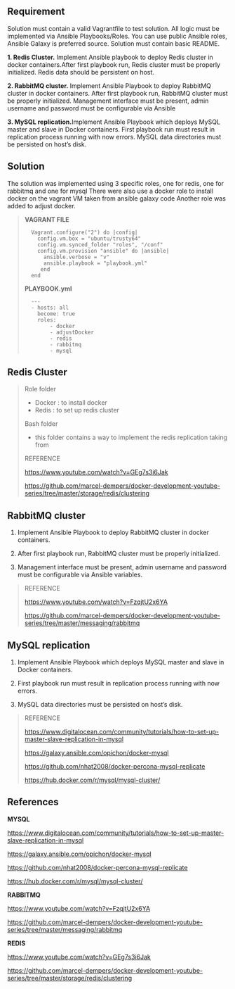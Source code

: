
## Requirement 
Solution must contain a valid Vagrantfile to test solution. All logic must be implemented via Ansible Playbooks/Roles. You can use public Ansible roles, Ansible Galaxy is preferred source. Solution must contain basic README.

<b>1. Redis Cluster.</b> Implement Ansible playbook to deploy Redis cluster in docker containers.After first playbook run, Redis cluster must be properly initialized. Redis data should be persistent on host.

<b>2. RabbitMQ cluster.</b> Implement Ansible Playbook to deploy RabbitMQ cluster in docker containers. After first playbook run, RabbitMQ cluster must be properly initialized. Management interface must be present, admin username and password must be configurable via Ansible 

<b>3. MySQL replication.</b>Implement Ansible Playbook which deploys MySQL master and slave in Docker containers. First playbook run must result in replication process running with now errors. MySQL data directories must be persisted on host’s disk.

 
## Solution
The solution was implemented using 3 specific roles, one for redis, one for rabbitmq and one for mysql
There were also use a docker role to install docker on the vagrant VM taken from ansible galaxy code 
Another role was added to adjust docker.
 

> <b>VAGRANT FILE</b>
> 
>       Vagrant.configure("2") do |config|
>         config.vm.box = "ubuntu/trusty64"
>         config.vm.synced_folder "roles", "/conf"
>         config.vm.provision "ansible" do |ansible|
>           ansible.verbose = "v"
>           ansible.playbook = "playbook.yml"
>          end
>       end
>
>
> <b>PLAYBOOK.yml</b>
>
>
>       ---
>       - hosts: all
>         become: true
>         roles: 
>             - docker
>             - adjustDocker
>             - redis
>             - rabbitmq
>             - mysql


## Redis Cluster

> 
> Role folder
> - Docker : to install docker
> - Redis : to set up redis cluster
> 
> Bash folder
> - this folder contains a way to implement the redis replication taking from
>
> REFERENCE
> 
> https://www.youtube.com/watch?v=GEg7s3i6Jak
> 
> https://github.com/marcel-dempers/docker-development-youtube-series/tree/master/storage/redis/clustering
> 
> 
> 
> 


## RabbitMQ cluster
1. Implement Ansible Playbook to deploy RabbitMQ cluster in docker containers.

2. After first playbook run, RabbitMQ cluster must be properly initialized. 

3. Management interface must be present, admin username and password must be configurable via Ansible variables.
>
> REFERENCE
>
> https://www.youtube.com/watch?v=FzqjtU2x6YA
>
> https://github.com/marcel-dempers/docker-development-youtube-series/tree/master/messaging/rabbitmq
> 
> 
> 


## MySQL replication
1. Implement Ansible Playbook which deploys MySQL master and slave in Docker containers.

2. First playbook run must result in replication process running with now errors. 

3. MySQL data directories must be persisted on host’s disk.

>
> REFERENCE
> 
> https://www.digitalocean.com/community/tutorials/how-to-set-up-master-slave-replication-in-mysql
> 
> https://galaxy.ansible.com/opichon/docker-mysql
>
> https://github.com/nhat2008/docker-percona-mysql-replicate
> 
> https://hub.docker.com/r/mysql/mysql-cluster/
> 
> 

## References


 <b>MYSQL</b>
 
 https://www.digitalocean.com/community/tutorials/how-to-set-up-master-slave-replication-in-mysql
 
 https://galaxy.ansible.com/opichon/docker-mysql

 https://github.com/nhat2008/docker-percona-mysql-replicate
 
 https://hub.docker.com/r/mysql/mysql-cluster/
 
 


 <b>RABBITMQ</b>

 https://www.youtube.com/watch?v=FzqjtU2x6YA

 https://github.com/marcel-dempers/docker-development-youtube-series/tree/master/messaging/rabbitmq
 
 
 


 <b>REDIS</b>
 
 https://www.youtube.com/watch?v=GEg7s3i6Jak
 
 https://github.com/marcel-dempers/docker-development-youtube-series/tree/master/storage/redis/clustering
 
 
 
